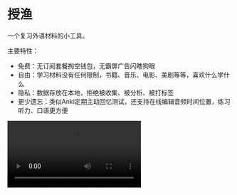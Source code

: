 # 授渔

一个复习外语材料的小工具。

主要特性：
- 免费：无订阅套餐掏空钱包，无霸屏广告闪瞎狗眼
- 自由：学习材料没有任何限制，书籍、音乐、电影、美剧等等，喜欢什么学什么
- 隐私：数据存放在本地，拒绝被收集、被分析、被打标签
- 更少遗忘：类似Anki定期主动回忆测试，还支持在线编辑音频时间位置，练习听力、口语更方便

<!-- demo video -->
<!-- https://github.com/xitu/profile-card/assets/6212850/69a1b0ca-1df7-4ba4-af60-63f37ee943ce -->
<video src="https://github.com/xitu/profile-card/assets/6212850/69a1b0ca-1df7-4ba4-af60-63f37ee943ce" controls />

[文档/Wiki](./wiki)

---
## 学习原理
在[Anki简介](http://www.ankichina.net/manual/anki/)中，列出了如下3点：
- 主动回忆测试
- 用进废退原则
- 间隔重复
目的是为了记得更牢，遗忘更少，本工具就是采用类似的方法，也是一种致敬吧。

---
## 如何开始

- 普通用户

[下载](./releases)后运行即可。

（windows可能有安全风险未知的提示，介意的不要打开使用，因为目前上线推出比较仓促，还来不及完善打包所需的证书等材料）


- 开发者

安装依赖
```js
npm install
```

运行开发服务器
```js
npm run dev
```

访问 `http://localhost:3000`

---
## 创作背景
过去几年我都在用 `Anki` 学新概念英语和赖世雄美语，为了练习听力和口语，需要将每一句对白的音频用 `Audacity` 剪辑出来，才能在 `Anki` 卡片上播放。

在这个过程中，我无数次发出类似的诘问：
- 这么痛苦的事情地球上还有没有别人也正在经历着？
- 能不能开发一个什么小工具减轻一点痛苦？
- 我这样一句一句的把一本书扒完，是不是可以分享给别人，减少更多的生命被浪费呢？

这些念头一直在萦绕，这些痛苦一直在折磨，这些渴望一直在挑逗，催生出了许多动力，说干就干，行动本身就是对上面诘问的最好回答。最后再从“授人以鱼，不如授人以渔”中取出“授渔”两字来命名，立意得到极大升华，给人一种出自名家之手的大师作品的错觉。

一开始本不打算开源，觉得这么粗糙的东西很丢人，但最近看到的一些文章给了我极大的启发，让我想通了一个道理：”迭代才是最重要的，不用在乎起点“，所以就不怕被笑话了，何况真有可能帮到一两个人，也算是做出一点微小贡献回馈社会了。

---
## 咨询
Email: `nanhualyq@gmail.com`
<details>
<summary>微信号：shouxiaoyu2023</summary>
<img width="256" src="https://github-production-user-asset-6210df.s3.amazonaws.com/6212850/256467999-89fe3722-ee40-4898-aaaa-f16574ac4a9d.png"/>
</details>

---
## 捐赠

多少都是鼓励，大小都是帮助，随意就好。

（学生和失业者没必要，待到山花烂漫时，再来也不迟）

支付宝：

<img width="256" src="https://github-production-user-asset-6210df.s3.amazonaws.com/6212850/256462604-152a3217-5ff9-4a26-999f-0d5c20b1087a.jpg"/>


微信支付：

<img width="256" src="https://github-production-user-asset-6210df.s3.amazonaws.com/6212850/256462827-27030ec3-edae-447f-87ac-6590b685f644.jpg"/>
